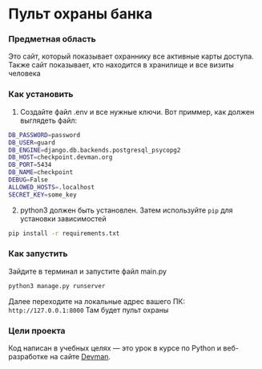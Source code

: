 # Пульт охраны банка

### Предметная область

Это сайт, который показывает охраннику все активные карты доступа. Также сайт показывает, кто находится в хранилище и все визиты человека


### Как установить
1. Создайте файл .env и все нужные ключи. Вот приммер, как должен выглядеть файл:
```sh
DB_PASSWORD=password
DB_USER=guard
DB_ENGINE=django.db.backends.postgresql_psycopg2
DB_HOST=checkpoint.devman.org
DB_PORT=5434
DB_NAME=checkpoint
DEBUG=False
ALLOWED_HOSTS=.localhost
SECRET_KEY=some_key
```
2. python3 должен быть установлен. Затем используйте ```pip``` для установки зависимостей
```sh
pip install -r requirements.txt
```
### Как запустить
Зайдите в терминал и запустите файл main.py
```sh
python3 manage.py runserver 
```
Далее переходите на локальные адрес вашего ПК: ```http://127.0.0.1:8000``` Там будет пульт охраны

### Цели проекта

Код написан в учебных целях — это урок в курсе по Python и веб-разработке на сайте [Devman](https://dvmn.org).
